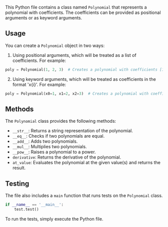 This Python file contains a class named `Polynomial` that represents a polynomial with coefficients. The coefficients can be provided as positional arguments or as keyword arguments.

## Usage

You can create a `Polynomial` object in two ways:

1. Using positional arguments, which will be treated as a list of coefficients. For example:

```python
poly = Polynomial(1, 2, 3)  # Creates a polynomial with coefficients [1, 2, 3]
```

2. Using keyword arguments, which will be treated as coefficients in the format 'x{i}'. For example:

```python
poly = Polynomial(x0=1, x1=2, x2=3)  # Creates a polynomial with coefficients [1, 2, 3]
```

## Methods

The `Polynomial` class provides the following methods:

- `__str__`: Returns a string representation of the polynomial.
- `__eq__`: Checks if two polynomials are equal.
- `__add__`: Adds two polynomials.
- `__mul__`: Multiplies two polynomials.
- `__pow__`: Raises a polynomial to a power.
- `derivative`: Returns the derivative of the polynomial.
- `at_value`: Evaluates the polynomial at the given value(s) and returns the result.

## Testing

The file also includes a `main` function that runs tests on the `Polynomial` class.

```python
if __name__ == '__main__':
    test.test()
```

To run the tests, simply execute the Python file.